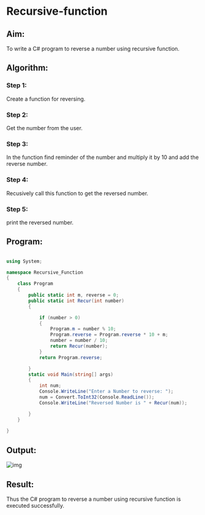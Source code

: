 # Recursive-function

## Aim: 
To write a C# program to reverse a number using recursive function.

## Algorithm:

### Step 1:

Create a function for reversing.

### Step 2:

Get the number from the user.

### Step 3:

In the function find reminder of the number and multiply it by 10 and add the reverse number.

### Step 4:

Recusively call this function to get the reversed number.

### Step 5:

print the reversed number.

## Program:
```c#

using System;

namespace Recursive_Function
{
    class Program
    {
        public static int m, reverse = 0;
        public static int Recur(int number)
        {

            if (number > 0)
            {
                Program.m = number % 10;
                Program.reverse = Program.reverse * 10 + m;
                number = number / 10;
                return Recur(number);
            }
            return Program.reverse;

        }
        static void Main(string[] args)
        {
            int num;
            Console.WriteLine("Enter a Number to reverse: ");
            num = Convert.ToInt32(Console.ReadLine());
            Console.WriteLine("Reversed Number is " + Recur(num));

        }
    }
    
}

```
## Output:

![img](https://user-images.githubusercontent.com/75413726/170868793-b6ea0da8-8f84-4233-a6c0-e75d5f507edb.jpg)


## Result:

Thus the C# program to reverse a number using recursive function is executed successfully.


